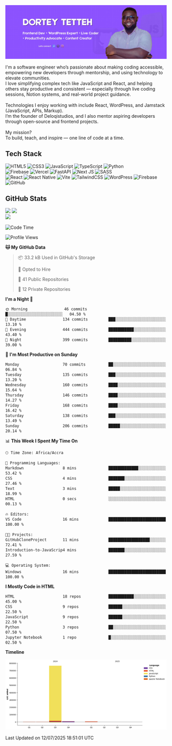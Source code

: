 ![Dortey Tetteh Banner](./assets/DORTEYTETTEH.jpg)


I'm a software engineer who’s passionate about making coding accessible, empowering new developers through mentorship, and using technology to elevate communities.<br>I love simplifying complex tech like JavaScript and React, and helping others stay productive and consistent — especially through live coding sessions, Notion systems, and real-world project guidance.<br><br>Technologies I enjoy working with include React, WordPress, and Jamstack (JavaScript, APIs, Markup).<br>I’m the founder of Deloqistudios, and I also mentor aspiring developers through open-source and frontend projects.<br><br>My mission?<br>To build, teach, and inspire — one line of code at a time.


## Tech Stack
![HTML5](https://img.shields.io/badge/html5-%23E34F26.svg?style=flat&logo=html5&logoColor=white) ![CSS3](https://img.shields.io/badge/css3-%231572B6.svg?style=flat&logo=css3&logoColor=white) ![JavaScript](https://img.shields.io/badge/javascript-%23323330.svg?style=flat&logo=javascript&logoColor=%23F7DF1E) ![TypeScript](https://img.shields.io/badge/typescript-%23007ACC.svg?style=flat&logo=typescript&logoColor=white) ![Python](https://img.shields.io/badge/python-3670A0?style=flat&logo=python&logoColor=ffdd54)<br/> ![Firebase](https://img.shields.io/badge/firebase-%23039BE5.svg?style=flat&logo=firebase) ![Vercel](https://img.shields.io/badge/vercel-%23000000.svg?style=flat&logo=vercel&logoColor=white) ![FastAPI](https://img.shields.io/badge/FastAPI-005571?style=flat&logo=fastapi) ![Next JS](https://img.shields.io/badge/Next-black?style=flat&logo=next.js&logoColor=white) ![SASS](https://img.shields.io/badge/SASS-hotpink.svg?style=flat&logo=SASS&logoColor=white)<br/> ![React](https://img.shields.io/badge/react-%2320232a.svg?style=flat&logo=react&logoColor=%2361DAFB) ![React Native](https://img.shields.io/badge/react_native-%2320232a.svg?style=flat&logo=react&logoColor=%2361DAFB) ![Vite](https://img.shields.io/badge/vite-%23646CFF.svg?style=flat&logo=vite&logoColor=white) ![TailwindCSS](https://img.shields.io/badge/tailwindcss-%2338B2AC.svg?style=flat&logo=tailwind-css&logoColor=white) ![WordPress](https://img.shields.io/badge/WordPress-%23117AC9.svg?style=flat&logo=WordPress&logoColor=white) ![Firebase](https://img.shields.io/badge/firebase-a08021?style=flat&logo=firebase&logoColor=ffcd34) ![GitHub](https://img.shields.io/badge/github-%23121011.svg?style=flat&logo=github&logoColor=white)

## GitHub Stats
![](https://github-readme-stats.vercel.app/api?username=DorteyTetteh&theme=default&hide_border=false&include_all_commits=false&count_private=false)
![](https://nirzak-streak-stats.vercel.app/?user=DorteyTetteh&theme=default&hide_border=false)<br/>
![](https://github-readme-stats.vercel.app/api/top-langs/?username=DorteyTetteh&theme=default&hide_border=false&include_all_commits=false&count_private=false&layout=compact)

<!-- Proudly created with GPRM ( https://gprm.itsvg.in ) -->

<!--START_SECTION:waka-->
![Code Time](http://img.shields.io/badge/Code%20Time-46%20mins-blue)

![Profile Views](http://img.shields.io/badge/Profile%20Views-0-blue)

**🐱 My GitHub Data** 

> 📦 33.2 kB Used in GitHub's Storage 
 > 
> 💼 Opted to Hire
 > 
> 📜 41 Public Repositories 
 > 
> 🔑 12 Private Repositories 
 > 
**I'm a Night 🦉** 

```text
🌞 Morning                46 commits          █░░░░░░░░░░░░░░░░░░░░░░░░   04.50 % 
🌆 Daytime                134 commits         ███░░░░░░░░░░░░░░░░░░░░░░   13.10 % 
🌃 Evening                444 commits         ███████████░░░░░░░░░░░░░░   43.40 % 
🌙 Night                  399 commits         ██████████░░░░░░░░░░░░░░░   39.00 % 
```
📅 **I'm Most Productive on Sunday** 

```text
Monday                   70 commits          ██░░░░░░░░░░░░░░░░░░░░░░░   06.84 % 
Tuesday                  135 commits         ███░░░░░░░░░░░░░░░░░░░░░░   13.20 % 
Wednesday                160 commits         ████░░░░░░░░░░░░░░░░░░░░░   15.64 % 
Thursday                 146 commits         ████░░░░░░░░░░░░░░░░░░░░░   14.27 % 
Friday                   168 commits         ████░░░░░░░░░░░░░░░░░░░░░   16.42 % 
Saturday                 138 commits         ███░░░░░░░░░░░░░░░░░░░░░░   13.49 % 
Sunday                   206 commits         █████░░░░░░░░░░░░░░░░░░░░   20.14 % 
```


📊 **This Week I Spent My Time On** 

```text
🕑︎ Time Zone: Africa/Accra

💬 Programming Languages: 
Markdown                 8 mins              █████████████░░░░░░░░░░░░   53.42 % 
CSS                      4 mins              ███████░░░░░░░░░░░░░░░░░░   27.46 % 
Text                     3 mins              █████░░░░░░░░░░░░░░░░░░░░   18.99 % 
HTML                     0 secs              ░░░░░░░░░░░░░░░░░░░░░░░░░   00.13 % 

🔥 Editors: 
VS Code                  16 mins             █████████████████████████   100.00 % 

🐱‍💻 Projects: 
GitHubCloneProject       11 mins             ██████████████████░░░░░░░   72.41 % 
Introduction-to-JavaScrip4 mins              ███████░░░░░░░░░░░░░░░░░░   27.59 % 

💻 Operating System: 
Windows                  16 mins             █████████████████████████   100.00 % 
```

**I Mostly Code in HTML** 

```text
HTML                     18 repos            ███████████░░░░░░░░░░░░░░   45.00 % 
CSS                      9 repos             ██████░░░░░░░░░░░░░░░░░░░   22.50 % 
JavaScript               9 repos             ██████░░░░░░░░░░░░░░░░░░░   22.50 % 
Python                   3 repos             ██░░░░░░░░░░░░░░░░░░░░░░░   07.50 % 
Jupyter Notebook         1 repo              █░░░░░░░░░░░░░░░░░░░░░░░░   02.50 % 
```



**Timeline**

![Lines of Code chart](https://raw.githubusercontent.com/DorteyTetteh/DorteyTetteh/main/assets/bar_graph.png)


 Last Updated on 12/07/2025 18:51:01 UTC
<!--END_SECTION:waka-->


